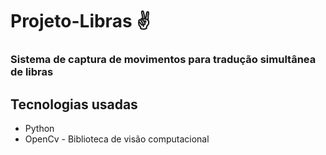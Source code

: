 # Projeto-Libras ✌️

### Sistema de captura de movimentos para tradução simultânea de libras

## Tecnologias usadas
* Python
* OpenCv - Biblioteca de visão computacional
